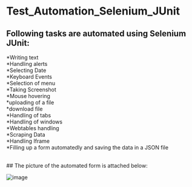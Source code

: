 # Test_Automation_Selenium_JUnit
## Following tasks are automated using Selenium JUnit:
 *Writing text
 <br />*Handling alerts
 <br />*Selecting Date
 <br />*Keyboard Events
 <br />*Selection of menu
 <br />*Taking Screenshot 
 <br />*Mouse hovering
 <br />*uploading of a file
 <br />*download file
 <br />*Handling of tabs
 <br />*Handling of windows
 <br />*Webtables handling
 <br />*Scraping Data
 <br />*Handling Iframe
 <br />*Filling up a form automatedly and saving the data in a JSON file
 
 <br />
 ## The picture of the automated form is attached below:
 
 ![image](https://user-images.githubusercontent.com/47983558/183302384-3793afb8-98b2-43cc-b596-f7c47632452b.png)
